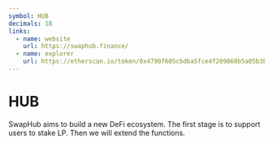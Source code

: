 ```yaml
---
symbol: HUB
decimals: 18
links:
  - name: website
    url: https://swaphub.finance/
  - name: explorer
    url: https://etherscan.io/token/0x4790f605cbdba5fce4f209868b5a05b3bff7272c
---
```


# HUB

SwapHub aims to build a new DeFi ecosystem. The first stage is to support users to stake LP. Then we will extend the functions.

